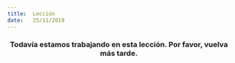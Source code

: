 ```yaml
---
title:  Lección
date:   25/11/2019
---
```


### <center>Todavía estamos trabajando en esta lección. Por favor, vuelva más tarde.</center>
